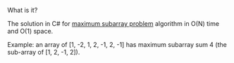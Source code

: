 What is it?

The solution in C# for [maximum subarray problem](https://en.wikipedia.org/wiki/Maximum_subarray_problem) algorithm in O(N) time and O(1) space.

Example: an array of [1, -2, 1, 2, -1, 2, -1] has maximum subarray sum 4 (the sub-array of [1, 2, -1, 2]). 
